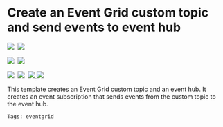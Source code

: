 # Create an Event Grid custom topic and send events to event hub

<IMG SRC="https://azbotstorage.blob.core.windows.net/badges/101-event-grid-event-hubs-handler/PublicLastTestDate.svg" />&nbsp;
<IMG SRC="https://azbotstorage.blob.core.windows.net/badges/101-event-grid-event-hubs-handler/PublicDeployment.svg" />&nbsp;

<IMG SRC="https://azbotstorage.blob.core.windows.net/badges/101-event-grid-event-hubs-handler/FairfaxLastTestDate.svg" />&nbsp;
<IMG SRC="https://azbotstorage.blob.core.windows.net/badges/101-event-grid-event-hubs-handler/FairfaxDeployment.svg" />&nbsp;

<IMG SRC="https://azbotstorage.blob.core.windows.net/badges/101-event-grid-event-hubs-handler/BestPracticeResult.svg" />&nbsp;
<IMG SRC="https://azbotstorage.blob.core.windows.net/badges/101-event-grid-event-hubs-handler/CredScanResult.svg" />&nbsp;
<a href="https://portal.azure.com/#create/Microsoft.Template/uri/https%3A%2F%2Fraw.githubusercontent.com%2FAzure%2Fazure-quickstart-templates%2Fmaster%2F101-event-grid-event-hubs-handler%2Fazuredeploy.json" target="_blank">
    <img src="http://azuredeploy.net/deploybutton.png"/>
</a>
<a href="http://armviz.io/#/?load=https%3A%2F%2Fraw.githubusercontent.com%2FAzure%2Fazure-quickstart-templates%2Fmaster%2F101-event-grid-event-hubs-handler%2Fazuredeploy.json" target="_blank">
    <img src="http://armviz.io/visualizebutton.png"/>
</a>

This template creates an Event Grid custom topic and an event hub. It creates an event subscription that sends events from the custom topic to the event hub.

`Tags: eventgrid`
